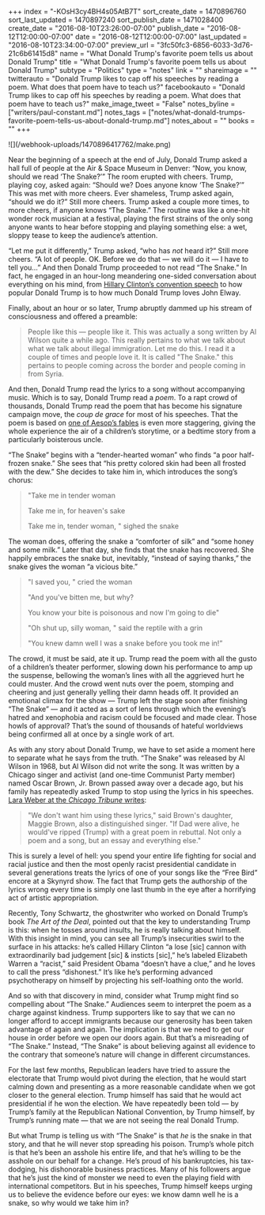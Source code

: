 +++
index = "-KOsH3cy4BH4s05AtB7T"
sort_create_date = 1470896760
sort_last_updated = 1470897240
sort_publish_date = 1471028400
create_date = "2016-08-10T23:26:00-07:00"
publish_date = "2016-08-12T12:00:00-07:00"
date = "2016-08-12T12:00:00-07:00"
last_updated = "2016-08-10T23:34:00-07:00"
preview_url = "3fc50fc3-6856-6033-3d76-21c6b61415d8"
name = "What Donald Trump's favorite poem tells us about Donald Trump"
title = "What Donald Trump's favorite poem tells us about Donald Trump"
subtype = "Politics"
type = "notes"
link = ""
shareimage = ""
twitterauto = "Donald Trump likes to cap off his speeches by reading a poem. What does that poem have to teach us?"
facebookauto = "Donald Trump likes to cap off his speeches by reading a poem. What does that poem have to teach us?"
make_image_tweet = "False"
notes_byline = ["writers/paul-constant.md"]
notes_tags = ["notes/what-donald-trumps-favorite-poem-tells-us-about-donald-trump.md"]
notes_about = ""
books = ""
+++
<p class="image">![](/webhook-uploads/1470896417762/make.png)</p>

Near the beginning of a speech at the end of July, Donald Trump asked a hall full of people at the Air & Space Museum in Denver: “Now, you know, should we read ‘The Snake?’” The room erupted with cheers. Trump, playing coy, asked again: “Should we? Does anyone know ‘The Snake?’”  This was met with more cheers. Ever shameless, Trump asked again, “should we do it?” Still more cheers.  Trump asked a couple more times, to more cheers, if anyone knows “The Snake.” The routine was like a one-hit wonder rock musician at a festival, playing the first strains of the only song anyone wants to hear before stopping and playing something else: a wet, sloppy tease to keep the audience’s attention.

“Let me put it differently,” Trump asked, “who has *not* heard it?” Still more cheers. “A lot of people. OK. Before we do that — we will do it — I have to tell you…” And then Donald Trump proceeded to not read “The Snake.” In fact, he engaged in an hour-long meandering one-sided conversation about everything on his mind, from [Hillary Clinton’s convention speech]( http://www.seattlereviewofbooks.com/notes/2016/07/29/you-cant-steal-america/) to how popular Donald Trump is to how much Donald Trump loves John Elway.

 Finally, about an hour or so later, Trump abruptly dammed up his stream of consciousness and offered a preamble:

<blockquote>People like this — people like it. This was actually a song written by Al Wilson quite a while ago. This really pertains to what we talk about what we talk about illegal immigration. Let me do this. I read it a couple of times and people love it. It is called "The Snake." this pertains to people coming across the border and people coming in from Syria.</blockquote>

And then, Donald Trump read the lyrics to a song without accompanying music. Which is to say, Donald Trump read a *poem*. To a rapt crowd of thousands, Donald Trump read the poem that has become his signature campaign move, the *coup de grace* for most of his speeches. That the poem is based on [one of Aesop’s fables]( https://en.wikipedia.org/wiki/The_Farmer_and_the_Viper) is even more staggering, giving the whole experience the air of a children’s storytime, or a bedtime story from a particularly boisterous uncle.

“The Snake” begins with a “tender-hearted woman” who finds “a poor half-frozen snake.” She sees that “his pretty colored skin had been all frosted with the dew.” She decides to take him in, which introduces the song’s chorus:

<blockquote><p>"Take me in tender woman</p>
<p>Take me in, for heaven's sake</p>
<p>Take me in, tender woman, " sighed the snake</p></blockquote>

The woman does, offering the snake a “comforter of silk” and “some honey and some milk.” Later that day, she finds that the snake has recovered. She happily embraces the snake but, inevitably, “instead of saying thanks,” the snake gives the woman “a vicious bite.”

<blockquote><p>"I saved you, " cried the woman</p>
<p>"And you've bitten me, but why? </p>
<p>You know your bite is poisonous and now I'm going to die"</p>
<p>"Oh shut up, silly woman, " said the reptile with a grin</p>
<p>"You knew damn well I was a snake before you took me in!” </p></blockquote>

The crowd, it must be said, ate it up. Trump read the poem with all the gusto of a children’s theater performer, slowing down his performance to amp up the suspense, bellowing the woman’s lines with all the aggrieved hurt he could muster. And the crowd went nuts over the poem, stomping and cheering and just generally yelling their damn heads off. It provided an emotional climax for the show — Trump left the stage soon after finishing “The Snake” — and it acted as a sort of lens through which the evening’s hatred and xenophobia and racism could be focused and made clear. Those howls of approval? That’s the sound of thousands of hateful worldviews being confirmed all at once by a single work of art.

<div class="break"></div>

As with any story about Donald Trump, we have to set aside a moment here to separate what he says from the truth. “The Snake” was released by Al Wilson in 1968, but Al Wilson did not write the song. It was written by a Chicago singer and activist (and one-time Communist Party member) named Oscar Brown, Jr. Brown passed away over a decade ago, but his family has repeatedly asked Trump to stop using the lyrics in his speeches. [Lara Weber at the *Chicago Tribune* writes](http://www.chicagotribune.com/news/opinion/commentary/ct-the-snake-trump-oscar-brown-jr-chicago-poem-perspec-0314-jm-20160316-story.html):

<blockquote>"We don't want him using these lyrics," said Brown's daughter, Maggie Brown, also a distinguished singer. "If Dad were alive, he would've ripped (Trump) with a great poem in rebuttal. Not only a poem and a song, but an essay and everything else."</blockquote>

This is surely a level of hell: you spend your entire life fighting for social and racial justice and then the most openly racist presidential candidate in several generations treats the lyrics of one of your songs like the “Free Bird” encore at a Skynyrd show. The fact that Trump gets the authorship of the lyrics wrong every time is simply one last thumb in the eye after a horrifying act of artistic appropriation.

<div class="break"></div>

Recently, Tony Schwartz, the ghostwriter who worked on Donald Trump’s book *The Art of the Deal*, pointed out that the key to understanding Trump is this: when he tosses around insults, he is really talking about himself. With this insight in mind, you can see all Trump’s insecurities swirl to the surface in his attacks: he’s called Hillary Clinton “a lose [sic] cannon with extraordinarily bad judgement [sic] & insticts [sic],” he’s labeled Elizabeth Warren a “racist,” said President Obama “doesn’t have a clue,” and he loves to call the press “dishonest.” It’s like he’s performing advanced psychotherapy on himself by projecting his self-loathing onto the world.

And so with that discovery in mind, consider what Trump might find so compelling about “The Snake.” Audiences seem to interpret the poem as a charge against kindness. Trump supporters like to say that we can no longer afford to accept immigrants because our generosity has been taken advantage of again and again. The implication is that we need to get our house in order before we open our doors again. But that’s a misreading of “The Snake.” Instead, “The Snake” is about believing against all evidence to the contrary that someone’s nature will change in different circumstances. 

For the last few months, Republican leaders have tried to assure the electorate that Trump would pivot during the election, that he would start calming down and presenting as a more reasonable candidate when we got closer to the general election. Trump himself has said that he would act presidential if he won the election. We have repeatedly been told — by Trump’s family at the Republican National Convention, by Trump himself, by Trump’s running mate — that we are not seeing the real Donald Trump. 

But what Trump is telling us with “The Snake” is that *he* is the snake in that story, and that he will never stop spreading his poison. Trump’s whole pitch is that he’s been an asshole his entire life, and that he’s willing to be the asshole on our behalf for a change. He’s proud of his bankruptcies, his tax-dodging, his dishonorable business practices. Many of his followers argue that he’s just the kind of monster we need to even the playing field with international competitors. But in his speeches, Trump himself keeps urging us to believe the evidence before our eyes: we know damn well he is a snake, so why would we take him in?